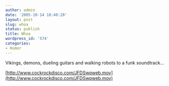 ```yaml
---
author: admin
date: '2005-10-14 18:40:28'
layout: post
slug: whoa
status: publish
title: Whoa
wordpress_id: '574'
categories:
- Humor
---
```


Vikings, demons, dueling guitars and walking robots to a funk
soundtrack...

[http://www.cockrockdisco.com/JFDSwpweb.mov](http://www.cockrockdisco.com/JFDSwpweb.mov)
